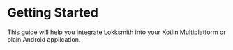 # Getting Started

This guide will help you integrate Lokksmith into your Kotlin Multiplatform or plain Android
application.
